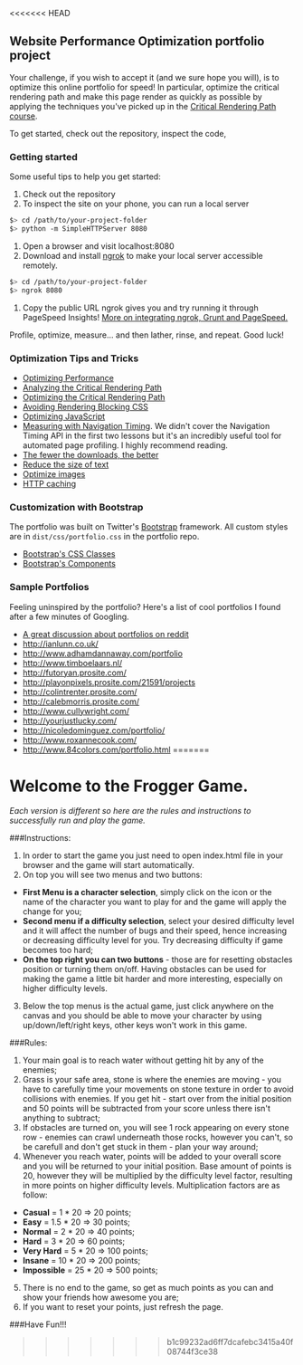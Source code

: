 <<<<<<< HEAD
## Website Performance Optimization portfolio project

Your challenge, if you wish to accept it (and we sure hope you will), is to optimize this online portfolio for speed! In particular, optimize the critical rendering path and make this page render as quickly as possible by applying the techniques you've picked up in the [Critical Rendering Path course](https://www.udacity.com/course/ud884).

To get started, check out the repository, inspect the code,

### Getting started

Some useful tips to help you get started:

1. Check out the repository
1. To inspect the site on your phone, you can run a local server

  ```bash
  $> cd /path/to/your-project-folder
  $> python -m SimpleHTTPServer 8080
  ```

1. Open a browser and visit localhost:8080
1. Download and install [ngrok](https://ngrok.com/) to make your local server accessible remotely.

  ``` bash
  $> cd /path/to/your-project-folder
  $> ngrok 8080
  ```

1. Copy the public URL ngrok gives you and try running it through PageSpeed Insights! [More on integrating ngrok, Grunt and PageSpeed.](http://www.jamescryer.com/2014/06/12/grunt-pagespeed-and-ngrok-locally-testing/)

Profile, optimize, measure... and then lather, rinse, and repeat. Good luck!

### Optimization Tips and Tricks
* [Optimizing Performance](https://developers.google.com/web/fundamentals/performance/ "web performance")
* [Analyzing the Critical Rendering Path](https://developers.google.com/web/fundamentals/performance/critical-rendering-path/analyzing-crp.html "analyzing crp")
* [Optimizing the Critical Rendering Path](https://developers.google.com/web/fundamentals/performance/critical-rendering-path/optimizing-critical-rendering-path.html "optimize the crp!")
* [Avoiding Rendering Blocking CSS](https://developers.google.com/web/fundamentals/performance/critical-rendering-path/render-blocking-css.html "render blocking css")
* [Optimizing JavaScript](https://developers.google.com/web/fundamentals/performance/critical-rendering-path/adding-interactivity-with-javascript.html "javascript")
* [Measuring with Navigation Timing](https://developers.google.com/web/fundamentals/performance/critical-rendering-path/measure-crp.html "nav timing api"). We didn't cover the Navigation Timing API in the first two lessons but it's an incredibly useful tool for automated page profiling. I highly recommend reading.
* <a href="https://developers.google.com/web/fundamentals/performance/optimizing-content-efficiency/eliminate-downloads.html">The fewer the downloads, the better</a>
* <a href="https://developers.google.com/web/fundamentals/performance/optimizing-content-efficiency/optimize-encoding-and-transfer.html">Reduce the size of text</a>
* <a href="https://developers.google.com/web/fundamentals/performance/optimizing-content-efficiency/image-optimization.html">Optimize images</a>
* <a href="https://developers.google.com/web/fundamentals/performance/optimizing-content-efficiency/http-caching.html">HTTP caching</a>

### Customization with Bootstrap
The portfolio was built on Twitter's <a href="http://getbootstrap.com/">Bootstrap</a> framework. All custom styles are in `dist/css/portfolio.css` in the portfolio repo.

* <a href="http://getbootstrap.com/css/">Bootstrap's CSS Classes</a>
* <a href="http://getbootstrap.com/components/">Bootstrap's Components</a>

### Sample Portfolios

Feeling uninspired by the portfolio? Here's a list of cool portfolios I found after a few minutes of Googling.

* <a href="http://www.reddit.com/r/webdev/comments/280qkr/would_anybody_like_to_post_their_portfolio_site/">A great discussion about portfolios on reddit</a>
* <a href="http://ianlunn.co.uk/">http://ianlunn.co.uk/</a>
* <a href="http://www.adhamdannaway.com/portfolio">http://www.adhamdannaway.com/portfolio</a>
* <a href="http://www.timboelaars.nl/">http://www.timboelaars.nl/</a>
* <a href="http://futoryan.prosite.com/">http://futoryan.prosite.com/</a>
* <a href="http://playonpixels.prosite.com/21591/projects">http://playonpixels.prosite.com/21591/projects</a>
* <a href="http://colintrenter.prosite.com/">http://colintrenter.prosite.com/</a>
* <a href="http://calebmorris.prosite.com/">http://calebmorris.prosite.com/</a>
* <a href="http://www.cullywright.com/">http://www.cullywright.com/</a>
* <a href="http://yourjustlucky.com/">http://yourjustlucky.com/</a>
* <a href="http://nicoledominguez.com/portfolio/">http://nicoledominguez.com/portfolio/</a>
* <a href="http://www.roxannecook.com/">http://www.roxannecook.com/</a>
* <a href="http://www.84colors.com/portfolio.html">http://www.84colors.com/portfolio.html</a>
=======
# Welcome to the Frogger Game.
*Each version is different so here are the rules and instructions to successfully run and play the game.*

###Instructions:
1. In order to start the game you just need to open index.html file in your browser and the game will start automatically.
2. On top you will see two menus and two buttons:
  - **First Menu is a character selection**, simply click on the icon or the name of the character you want to play for and the game will apply the change for you;
  - **Second menu if a difficulty selection**, select your desired difficulty level and it will affect the number of bugs and their speed, hence increasing or decreasing difficulty level for you. Try decreasing difficulty if game becomes too hard;
  - **On the top right you can two buttons** - those are for resetting obstacles position or turning them on/off. Having obstacles can be used for making the game a little bit harder and more interesting, especially on higher difficulty levels.
3. Below the top menus is the actual game, just click anywhere on the canvas and you should be able to move your character by using up/down/left/right keys, other keys won't work in this game.

###Rules:
1. Your main goal is to reach water without getting hit by any of the enemies;
2. Grass is your safe area, stone is where the enemies are moving - you have to carefully time your movements on stone texture in order to avoid collisions with enemies. If you get hit - start over from the initial position and 50 points will be subtracted from your score unless there isn't anything to subtract;
3. If obstacles are turned on, you will see 1 rock appearing on every stone row - enemies can crawl underneath those rocks, however you can't, so be carefull and don't get stuck in them - plan your way around;
4. Whenever you reach water, points will be added to your overall score and you will be returned to your initial position. Base amount of points is 20, however they will be multiplied by the difficulty level factor, resulting in more points on higher difficulty levels. Multiplication factors are as follow:
  - **Casual** = 1 * 20 => 20 points;
  - **Easy** = 1.5 * 20 => 30 points;
  - **Normal** = 2 * 20 => 40 points;
  - **Hard** = 3 * 20 => 60 points;
  - **Very Hard** = 5 * 20 => 100 points;
  - **Insane** = 10 * 20 => 200 points;
  - **Impossible** = 25 * 20 => 500 points;
5. There is no end to the game, so get as much points as you can and show your friends how awesome you are;
6. If you want to reset your points, just refresh the page.

###Have Fun!!!
>>>>>>> b1c99232ad6ff7dcafebc3415a40f08744f3ce38
